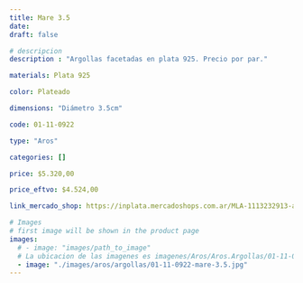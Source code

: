 ```yaml
---
title: Mare 3.5
date: 
draft: false

# descripcion
description : "Argollas facetadas en plata 925. Precio por par."

materials: Plata 925

color: Plateado

dimensions: "Diámetro 3.5cm"

code: 01-11-0922

type: "Aros"

categories: []

price: $5.320,00

price_eftvo: $4.524,00

link_mercado_shop: https://inplata.mercadoshops.com.ar/MLA-1113232913-argollas-de-plata-facetadas-mare-3.5-_JM

# Images
# first image will be shown in the product page
images:
  # - image: "images/path_to_image"
  # La ubicacion de las imagenes es imagenes/Aros/Aros.Argollas/01-11-0922-mare-3.5
  - image: "./images/aros/argollas/01-11-0922-mare-3.5.jpg"
---
```

